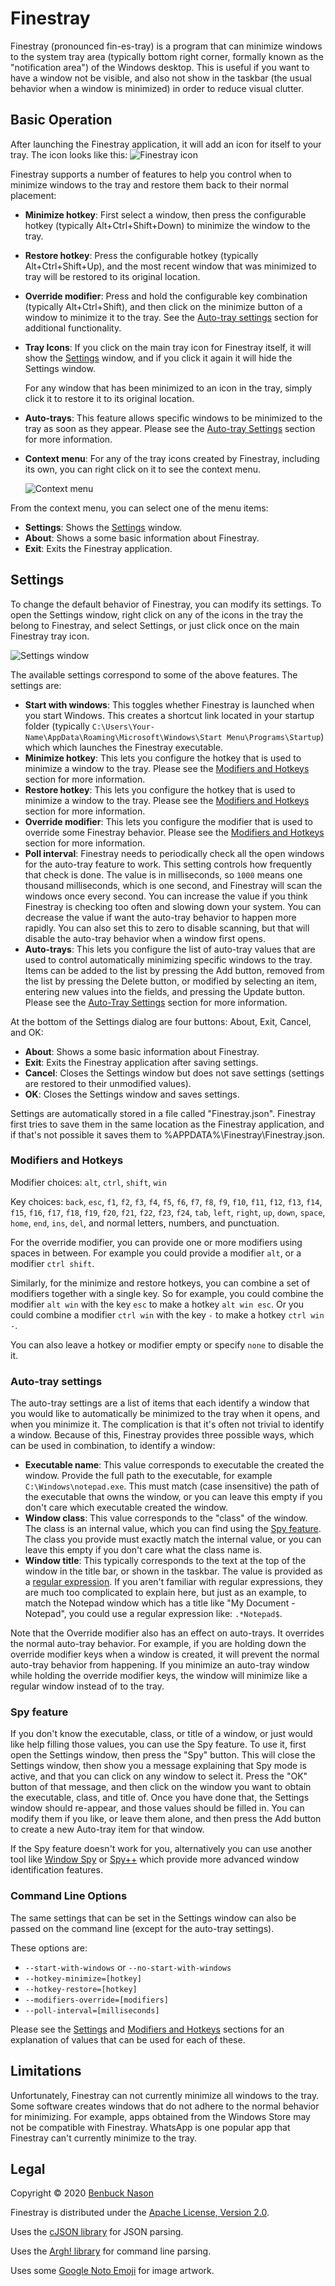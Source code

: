 # Finestray

Finestray (pronounced fin-es-tray) is a program that can minimize windows to the system tray area (typically bottom
right corner, formally known as the "notification area") of the Windows desktop. This is useful if you want to have a
window not be visible, and also not show in the taskbar (the usual behavior when a window is minimized) in order to
reduce visual clutter.

## Basic Operation

After launching the Finestray application, it will add an icon for itself to your tray. The icon looks like this:
![Finestray icon](src/images/icon.png "Finestray icon")

Finestray supports a number of features to help you control when to minimize windows to the tray and restore them back
to their normal placement:

- **Minimize hotkey**:
    First select a window, then press the configurable hotkey (typically Alt+Ctrl+Shift+Down) to minimize the window to
    the tray.
- **Restore hotkey**:
    Press the configurable hotkey (typically Alt+Ctrl+Shift+Up), and the most recent window that was minimized to tray
    will be restored to its original location.
- **Override modifier**:
    Press and hold the configurable key combination (typically Alt+Ctrl+Shift), and then click on the minimize button
    of a window to minimize it to the tray. See the [Auto-tray settings](#auto-tray-settings) section for additional
    functionality.
- **Tray Icons**:
    If you click on the main tray icon for Finestray itself, it will show the [Settings](#settings) window, and if you
    click it again it will hide the Settings window.

    For any window that has been minimized to an icon in the tray, simply click it to restore it to its original
    location.
- **Auto-trays**:
    This feature allows specific windows to be minimized to the tray as soon as they appear. Please see the [Auto-tray
    Settings](#auto-tray-settings) section for more information.
- **Context menu**:
    For any of the tray icons created by Finestray, including its own, you can right click on it to see the context
    menu.

    ![Context menu](src/images/context-menu.png "Context menu")

From the context menu, you can select one of the menu items:

- **Settings**:
    Shows the [Settings](#settings) window.
- **About**:
    Shows a some basic information about Finestray.
- **Exit**:
    Exits the Finestray application.

## Settings

To change the default behavior of Finestray, you can modify its settings. To open the Settings window, right click on
any of the icons in the tray the belong to Finestray, and select Settings, or just click once on the main Finestray tray
icon.

![Settings window](src/images/settings-window.png "Settings window")

The available settings correspond to some of the above features. The settings are:

- **Start with windows**:
    This toggles whether Finestray is launched when you start Windows. This creates a shortcut link located in your
    startup folder (typically `C:\Users\Your-Name\AppData\Roaming\Microsoft\Windows\Start Menu\Programs\Startup`) which
    which launches the Finestray executable.
- **Minimize hotkey**:
    This lets you configure the hotkey that is used to minimize a window to the tray. Please see the
    [Modifiers and Hotkeys](#modifiers-and-hotkeys) section for more information.
- **Restore hotkey**:
    This lets you configure the hotkey that is used to minimize a window to the tray. Please see the
    [Modifiers and Hotkeys](#modifiers-and-hotkeys) section for more information.
- **Override modifier**:
    This lets you configure the modifier that is used to override some Finestray behavior. Please see the
    [Modifiers and Hotkeys](#modifiers-and-hotkeys) section for more information.
- **Poll interval**:
    Finestray needs to periodically check all the open windows for the auto-tray feature to work. This setting controls
    how frequently that check is done. The value is in milliseconds, so `1000` means one thousand milliseconds, which is
    one second, and Finestray will scan the windows once every second. You can increase the value if you think Finestray
    is checking too often and slowing down your system. You can decrease the value if want the auto-tray behavior to
    happen more rapidly. You can also set this to zero to disable scanning, but that will disable the auto-tray behavior
    when a window first opens.
- **Auto-trays**:
    This lets you configure the list of auto-tray values that are used to control automatically minimizing specific
    windows to the tray. Items can be added to the list by pressing the Add button, removed from the list by pressing
    the Delete button, or modified by selecting an item, entering new values into the fields, and pressing the Update
    button. Please see the [Auto-Tray Settings](#auto-tray-settings) section for more information.

At the bottom of the Settings dialog are four buttons: About, Exit, Cancel, and OK:

- **About**:
    Shows a some basic information about Finestray.
- **Exit**:
    Exits the Finestray application after saving settings.
- **Cancel**:
    Closes the Settings window but does not save settings (settings are restored to their unmodified values).
- **OK**:
    Closes the Settings window and saves settings.

Settings are automatically stored in a file called "Finestray.json". Finestray first tries to save them in the same
location as the Finestray application, and if that's not possible it saves them to %APPDATA%\\Finestray\\Finestray.json.

### Modifiers and Hotkeys

Modifier choices: `alt`, `ctrl`, `shift`, `win`

Key choices: `back`, `esc`, `f1`, `f2`, `f3`, `f4`, `f5`, `f6`, `f7`, `f8`, `f9`, `f10`, `f11`, `f12`, `f13`, `f14`,
    `f15`, `f16`, `f17`, `f18`, `f19`, `f20`, `f21`, `f22`, `f23`, `f24`, `tab`, `left`, `right`, `up`, `down`, `space`,
    `home`, `end`, `ins`, `del`, and normal letters, numbers, and punctuation.

For the override modifier, you can provide one or more modifiers using spaces in between. For example you could provide
a modifier `alt`, or a modifier `ctrl shift`.

Similarly, for the minimize and restore hotkeys, you can combine a set of modifiers together with a single key. So for
example, you could combine the modifier `alt win` with the key `esc` to make a hotkey `alt win esc`. Or you could
combine a modifier `ctrl win` with the key `-` to make a hotkey `ctrl win -`.

You can also leave a hotkey or modifier empty or specify `none` to disable the it.

### Auto-tray settings

The auto-tray settings are a list of items that each identify a window that you would like to automatically be minimized
to the tray when it opens, and when you minimize it. The complication is that it's often not trivial to identify a
window. Because of this, Finestray provides three possible ways, which can be used in combination, to identify a window:

- **Executable name**:
    This value corresponds to executable the created the window. Provide the full path to the executable, for example
    `C:\Windows\notepad.exe`. This must match (case insensitive) the path of the executable that owns the window, or you
    can leave this empty if you don't care which executable created the window.
- **Window class**:
    This value corresponds to the "class" of the window. The class is an internal value, which you can find using the
    [Spy feature](#spy-feature). The class you provide must exactly match the internal value, or you can leave this
    empty if you don't care what the class name is.
- **Window title**:
    This typically corresponds to the text at the top of the window in the title bar, or shown in the taskbar. The value
    is provided as a [regular expression](https://en.cppreference.com/w/cpp/regex). If you aren't familiar with regular
    expressions, they are much too complicated to explain here, but just as an example, to match the Notepad window
    which has a title like "My Document - Notepad", you could use a regular expression like: `.*Notepad$`.

Note that the Override modifier also has an effect on auto-trays. It overrides the normal auto-tray behavior. For
example, if you are holding down the override modifier keys when a window is created, it will prevent the normal
auto-tray behavior from happening. If you minimize an auto-tray window while holding the override modifier keys, the
window will minimize like a regular window instead of to the tray.

### Spy feature

If you don't know the executable, class, or title of a window, or just would like help filling those values, you can use
the Spy feature. To use it, first open the Settings window, then press the "Spy" button. This will close the Settings
window, then show you a message explaining that Spy mode is active, and that you can click on any window to select it.
Press the "OK" button of that message, and then click on the window you want to obtain the executable, class, and title
of. Once you have done that, the Settings window should re-appear, and those values should be filled in. You can modify
them if you like, or leave them alone, and then press the Add button to create a new Auto-tray item for that window.

If the Spy feature doesn't work for you, alternatively you can use another tool like
[Window Spy](https://amourspirit.github.io/AutoHotkey-Snippit/WindowSpy.html) or
[Spy++](https://learn.microsoft.com/en-us/visualstudio/debugger/introducing-spy-increment) which provide more advanced
window identification features.

### Command Line Options

The same settings that can be set in the Settings window can also be passed on the command line (except for the
auto-tray settings).

These options are:

- `--start-with-windows` or `--no-start-with-windows`
- `--hotkey-minimize=[hotkey]`
- `--hotkey-restore=[hotkey]`
- `--modifiers-override=[modifiers]`
- `--poll-interval=[milliseconds]`

Please see the [Settings](#settings) and [Modifiers and Hotkeys](#modifiers-and-hotkeys) sections for an explanation of
values that can be used for each of these.

## Limitations

Unfortunately, Finestray can not currently minimize all windows to the tray. Some software creates windows that do not
adhere to the normal behavior for minimizing. For example, apps obtained from the Windows Store may not be compatible
with Finestray. WhatsApp is one popular app that Finestray can't currently minimize to the tray.

## Legal

Copyright &copy; 2020 [Benbuck Nason](<https://github.com/benbuck>)

Finestray is distributed under the [Apache License, Version 2.0](LICENSE).

Uses the [cJSON library](https://github.com/DaveGamble/cJSON) for JSON parsing.

Uses the [Argh! library](https://github.com/adishavit/argh) for command line parsing.

Uses some [Google Noto Emoji](https://github.com/googlefonts/noto-emoji) for image artwork.
